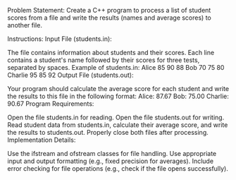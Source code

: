 Problem Statement:
Create a C++ program to process a list of student scores from a file and write the results (names and average scores) to another file.

Instructions:
Input File (students.in):

The file contains information about students and their scores. Each line contains a student's name followed by their scores for three tests, separated by spaces.
Example of students.in:
Alice 85 90 88
Bob 70 75 80
Charlie 95 85 92
Output File (students.out):

Your program should calculate the average score for each student and write the results to this file in the following format:
Alice: 87.67
Bob: 75.00
Charlie: 90.67
Program Requirements:

Open the file students.in for reading.
Open the file students.out for writing.
Read student data from students.in, calculate their average score, and write the results to students.out.
Properly close both files after processing.
Implementation Details:

Use the ifstream and ofstream classes for file handling.
Use appropriate input and output formatting (e.g., fixed precision for averages).
Include error checking for file operations (e.g., check if the file opens successfully).
